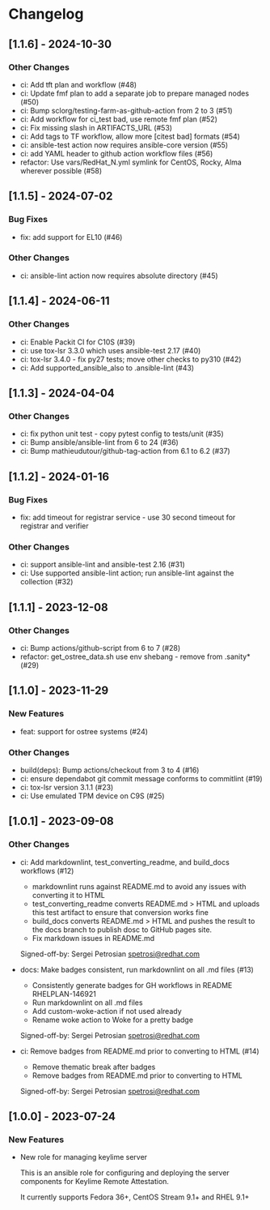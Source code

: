 Changelog
=========

[1.1.6] - 2024-10-30
--------------------

### Other Changes

- ci: Add tft plan and workflow (#48)
- ci: Update fmf plan to add a separate job to prepare managed nodes (#50)
- ci: Bump sclorg/testing-farm-as-github-action from 2 to 3 (#51)
- ci: Add workflow for ci_test bad, use remote fmf plan (#52)
- ci: Fix missing slash in ARTIFACTS_URL (#53)
- ci: Add tags to TF workflow, allow more [citest bad] formats (#54)
- ci: ansible-test action now requires ansible-core version (#55)
- ci: add YAML header to github action workflow files (#56)
- refactor: Use vars/RedHat_N.yml symlink for CentOS, Rocky, Alma wherever possible (#58)

[1.1.5] - 2024-07-02
--------------------

### Bug Fixes

- fix: add support for EL10 (#46)

### Other Changes

- ci: ansible-lint action now requires absolute directory (#45)

[1.1.4] - 2024-06-11
--------------------

### Other Changes

- ci: Enable Packit CI for C10S (#39)
- ci: use tox-lsr 3.3.0 which uses ansible-test 2.17 (#40)
- ci: tox-lsr 3.4.0 - fix py27 tests; move other checks to py310 (#42)
- ci: Add supported_ansible_also to .ansible-lint (#43)

[1.1.3] - 2024-04-04
--------------------

### Other Changes

- ci: fix python unit test - copy pytest config to tests/unit (#35)
- ci: Bump ansible/ansible-lint from 6 to 24 (#36)
- ci: Bump mathieudutour/github-tag-action from 6.1 to 6.2 (#37)

[1.1.2] - 2024-01-16
--------------------

### Bug Fixes

- fix: add timeout for registrar service - use 30 second timeout for registrar and verifier

### Other Changes

- ci: support ansible-lint and ansible-test 2.16 (#31)
- ci: Use supported ansible-lint action; run ansible-lint against the collection (#32)

[1.1.1] - 2023-12-08
--------------------

### Other Changes

- ci: Bump actions/github-script from 6 to 7 (#28)
- refactor: get_ostree_data.sh use env shebang - remove from .sanity* (#29)

[1.1.0] - 2023-11-29
--------------------

### New Features

- feat: support for ostree systems (#24)

### Other Changes

- build(deps): Bump actions/checkout from 3 to 4 (#16)
- ci: ensure dependabot git commit message conforms to commitlint (#19)
- ci: tox-lsr version 3.1.1 (#23)
- ci: Use emulated TPM device on C9S (#25)

[1.0.1] - 2023-09-08
--------------------

### Other Changes

- ci: Add markdownlint, test_converting_readme, and build_docs workflows (#12)

  - markdownlint runs against README.md to avoid any issues with
    converting it to HTML
  - test_converting_readme converts README.md > HTML and uploads this test
    artifact to ensure that conversion works fine
  - build_docs converts README.md > HTML and pushes the result to the
    docs branch to publish dosc to GitHub pages site.
  - Fix markdown issues in README.md
  
  Signed-off-by: Sergei Petrosian <spetrosi@redhat.com>

- docs: Make badges consistent, run markdownlint on all .md files (#13)

  - Consistently generate badges for GH workflows in README RHELPLAN-146921
  - Run markdownlint on all .md files
  - Add custom-woke-action if not used already
  - Rename woke action to Woke for a pretty badge
  
  Signed-off-by: Sergei Petrosian <spetrosi@redhat.com>

- ci: Remove badges from README.md prior to converting to HTML (#14)

  - Remove thematic break after badges
  - Remove badges from README.md prior to converting to HTML
  
  Signed-off-by: Sergei Petrosian <spetrosi@redhat.com>

[1.0.0] - 2023-07-24
--------------------

### New Features

- New role for managing keylime server

  This is an ansible role for configuring and deploying the server
  components for Keylime Remote Attestation.
  
  It currently supports Fedora 36+, CentOS Stream 9.1+ and RHEL 9.1+
